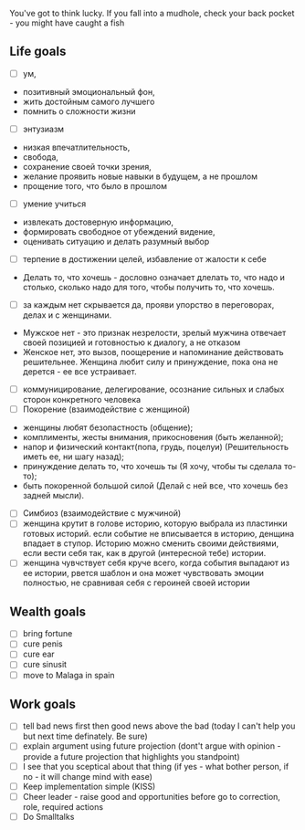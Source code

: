 You've got to think lucky. If you fall into a mudhole, check your back pocket - you might have caught a fish

## Life goals

- [ ] ум, 
* позитивный эмоциональный фон, 
* жить достойным самого лучшего
* помнить о сложности жизни
- [ ] энтузиазм
* низкая впечатлительность, 
* свобода, 
* сохранение своей точки зрения,
* желание проявить новые навыки в будущем, а не прошлом
* прощение того, что было в прошлом
- [ ] умение учиться
* извлекать достоверную информацию, 
* формировать свободное от убеждений видение, 
* оценивать ситуацию и делать разумный выбор
- [ ] терпение в достижении целей, избавление от жалости к себе 
* Делать то, что хочешь - дословно означает длелать то, что надо и столько,
сколько надо для того, чтобы получить то, что хочешь.
- [ ] за каждым нет скрывается да, прояви упорство в переговорах, делах и с женщинами. 
* Мужское нет - это признак незрелости, зрелый мужчина отвечает своей позицией и готовностью к диалогу, а не отказом
* Женское нет, это вызов, поощерение и напоминание действовать решительнее. 
Женщина любит силу и принуждение, пока она не дерется - ее все устраивает.
- [ ] коммуницирование, делегирование, осознание сильных и слабых сторон конкретного человека
- [ ] Покорение (взаимодействие с женщиной) 
* женщины любят безопастность (общение);
* комплименты, жесты внимания, прикосновения (быть желанной);
* напор и физический контакт(попа, грудь, поцелуи) (Решительность иметь ее, ни шагу назад);
* принуждение делать то, что хочешь ты (Я хочу, чтобы ты сделала то-то);
* быть покоренной большой силой (Делай с ней все, что хочешь без задней мысли). 
- [ ] Симбиоз (взаимодействие с мужчиной)  
- [ ] женщина крутит в голове историю, которую выбрала из пластинки готовых историй. если событие не вписывается в историю, денщина впадает в ступор. Историю можно сменить своими действиями, если вести себя так, как в другой (интересной тебе) истории.
- [ ] женщина чувчствует себя круче всего, когда события выпадают из ее истории, рвется шаблон и она может чувствовать эмоции полностью, не сравнивая себя с героиней своей истории

## Wealth goals

- [ ] bring fortune
- [ ] cure penis
- [ ] cure ear
- [ ] cure sinusit
- [ ] move to Malaga in spain

## Work goals

- [ ] tell bad news first then good news above the bad (today I can't help you but next time definately. Be sure)
- [ ] explain argument using future projection (dont't argue with opinion - provide a future projection that highlights you standpoint)
- [ ] I see that you sceptical about that thing (if yes - what bother person, if no - it will change mind with ease)
- [ ] Keep implementation simple (KISS)
- [ ] Cheer leader - raise good and opportunities before go to correction, role, required actions
- [ ] Do Smalltalks
